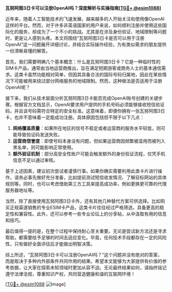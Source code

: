 **瓦努阿图3日卡可以注册OpenAI吗？深度解析与实操指南[[TG💪+ @esim1088](https://t.me/s/esim1088)]**

近年来，随着人工智能技术的飞速发展，越来越多的人开始关注和使用像OpenAI这样的平台。然而，对于许多非英语国家的用户来说，如何顺利注册并使用这些国际化的服务，却成为了一个不小的挑战。尤其是在涉及身份验证、地域限制等问题时，更是让人感到头疼。本文将围绕“瓦努阿图3日卡是否可以用于注册OpenAI”这一问题展开详细讨论，并结合实际操作经验，为有类似需求的朋友提供一份清晰易懂的解答。

首先，我们需要明确几个基本概念：什么是瓦努阿图3日卡？它是一种临时性的SIM卡产品，通常由当地运营商推出，旨在满足短期游客或商务人士的基本通信需求。这类卡虽然功能相对简单，但因其具备合法的国际号码归属地，因此在某些情况下可能被用来绕过部分网络服务的地域限制。然而，这种做法是否适用于注册OpenAI呢？

接下来，我们从技术层面分析瓦努阿图3日卡能否完成OpenAI账号创建的关键步骤。根据官方文档显示，OpenAI要求用户提供的手机号码必须能够接收短信验证码，并且该号码需符合特定的安全标准。这意味着，即便你拥有一张瓦努阿图3日卡，也并不意味着一定能成功注册。具体原因包括但不限于以下几点：

1. **网络覆盖质量**：如果所在地区的信号不稳定或者运营商的服务水平较低，则可能导致验证码发送失败。
2. **运营商信誉度**：即使号码本身没有问题，但如果运营商因频繁被滥用而被列入黑名单，则可能影响正常使用。
3. **额外验证机制**：部分高安全性账户可能会触发额外的身份验证流程，仅凭手机信息不足以通过审核。

基于上述因素，建议初次尝试者谨慎行事。如果你确实需要利用此类卡片进行操作，请务必事先做好充分准备，比如提前测试短信收发情况、了解目标网站的具体规则等。同时，也可以考虑借助第三方工具来提高成功率，例如更换更可靠的代理服务器地址等。

当然，除了直接使用瓦努阿图3日卡外，还有其他几种替代方案可供选择。比如购买正规渠道销售的专业ESIM卡产品，这类卡片往往经过严格筛选，具备更高的稳定性和兼容性。此外，还可以参考一些专业论坛上的分享帖，从中汲取有用的信息和技巧。

最后值得一提的是，在整个过程中保持耐心至关重要。无论是尝试新方法还是寻求帮助，都需要给予足够的时间去适应变化。毕竟，任何技术手段都存在一定的风险性，只有做好全面评估后才能做出明智决策。

综上所述，“瓦努阿图3日卡可以注册OpenAI吗？”这个问题并没有绝对的答案，而是取决于多种内外部条件共同作用的结果。希望本文能够为大家提供有价值的参考依据，让大家在探索未知领域时更加从容不迫。无论最终结果如何，请始终铭记遵守法律法规，尊重知识产权，共同营造健康和谐的互联网环境！

[[TG💪+ @esim1088](https://t.me/s/esim1088) ![Image](https://i.postimg.cc/4NQfJmqS/Snipaste-2025-05-13-00-14-12.png)]